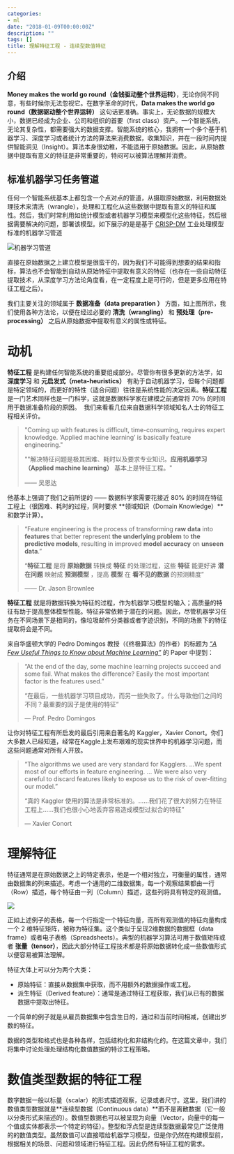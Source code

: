 ```yaml
---
categories:
- ml
date: "2018-01-09T00:00:00Z"
description: ""
tags: []
title: 理解特征工程 - 连续型数值特征
---
```


## 介绍

**Money makes the world go round（金钱驱动整个世界运转）**，无论你同不同意，有些时候你无法忽视它。在数字革命的时代，**Data makes the world go round（数据驱动整个世界运转）** 这句话更准确。事实上，无论数据的规模大小，数据已经成为企业、公司和组织的首要（first class）资产。一个智能系统，无论其复杂性，都需要强大的数据支撑。智能系统的核心，我拥有一个多个基于机器学习、深度学习或者统计方法的算法来消费数据，收集知识，并在一段时间内提供智能洞见（Insight）。算法本身很幼稚，不能适用于原始数据。因此，从原始数据中提取有意义的特征是非常重要的，特闷可以被算法理解并消费。

## 标准机器学习任务管道

任何一个智能系统基本上都包含一个点对点的管道，从摄取原始数据，利用数据处理技术来清洗（wrangle），处理和工程化从这些数据中提取有意义的特征和属性。然后，我们时常利用如统计模型或者机器学习模型来模型化这些特征，然后根据需要解决的问题，部署该模型。如下展示的是是基于 [CRISP-DM](https://en.wikipedia.org/wiki/Cross-industry_standard_process_for_data_mining)  工业处理模型标准的机器学习管道

![机器学习管道](https://cdn-images-1.medium.com/max/1600/1*2T5rbjOBGVFdSvtlhCqlNg.png)

直接在原始数据之上建立模型是很蛮干的，因为我们不可能得到想要的结果和指标，算法也不会智能到自动从原始特征中提取有意义的特征（也存在一些自动特征提取技术，从深度学习方法论角度看，在一定程度上是可行的，但是更多应用在特征工程之后）。

我们主要关注的领域属于 **数据准备（data preparation ）** 方面，如上图所示，我们使用各种方法论，以便在经过必要的 **清洗（wrangling）** 和 **预处理（pre-processing）** 之后从原始数据中提取有意义的属性或特征。

# 动机

**特征工程** 是构建任何智能系统的重要组成部分。尽管你有很多更新的方法学，如 **深度学习** 和 **元启发式（meta-heuristics）** 有助于自动机器学习，但每个问题都是特定领域的，而更好的特性（适合问题）往往是系统性能的决定因素。**特征工程** 是一门艺术同样也是一门科学，这就是数据科学家在建模之前通常将 70％ 的时间用于数据准备阶段的原因。  我们来看看几位来自数据科学领域知名人士的特征工程相关评价。

> "Coming up with features is difficult, time-consuming, requires expert knowledge. ‘Applied machine learning’ is basically feature engineering."
>
> ""解决特征问题是极其困难、耗时以及要求专业知识。**应用机器学习（Applied machine learning）** 基本上是特征工程。"
>
> —— 吴恩达

他基本上强调了我们之前所提的 —— 数据科学家需要花接近 80% 的时间在特征工程上（很困难、耗时的过程，同时要求 **领域知识（Domain Knowledge）**和数学计算）。

> “Feature engineering is the process of transforming **raw data** into **features** that better represent **the underlying problem** to **the predictive models**, resulting in improved **model accuracy** on **unseen data**.”
>
> “**特征工程** 是将 **原始数据** 转换成 **特征** 的处理过程，这些 **特征** 能更好讲 **潜在问题** 映射成 **预测模型** ，提高 **模型** 在 **看不见的数据** 的预测精度”
>
> —— Dr. Jason Brownlee

**特征工程** 就是将数据转换为特征的过程，作为机器学习模型的输入；高质量的特征有助于提高整体模型性能。特征非常依赖于潜在的问题。因此，尽管机器学习任务在不同场景下是相同的，像垃圾邮件分类器或者字迹识别，不同的场景下的特征提取将会是不同。

来自华盛顿大学的 Pedro Domingos 教授（《终极算法》的作者）的标题为 [*“A Few Useful Things to Know about Machine Learning”*](http://homes.cs.washington.edu/~pedrod/papers/cacm12.pdf) 的 Paper 中提到：

> “At the end of the day, some machine learning projects succeed and some fail. What makes the difference? Easily the most important factor is the features used.”
>
> “在最后，一些机器学习项目成功，而另一些失败了。什么导致他们之间的不同？最重要的因子是使用的特征”
>
> — Prof. Pedro Domingos

让你对特征工程有所启发的最后引用来自著名的 Kaggler，Xavier Conort。你们大多数人已经知道，经常在Kaggle上发布艰难的现实世界中的机器学习问题，而这些问题通常对所有人开放。

> “The algorithms we used are very standard for Kagglers. …We spent most of our efforts in feature engineering. … We were also very careful to discard features likely to expose us to the risk of over-fitting our model.”
>
> “真的 Kaggler 使用的算法是非常标准的。……我们花了很大的努力在特征工程上……我们也很小心地丢弃容易造成模型过拟合的特征”
>
> — Xavier Conort

# 理解特征

特征通常是在原始数据之上的特定表示，他是一个相对独立，可衡量的属性，通常由数据集的列来描述。考虑一个通用的二维数据集，每一个观察结果都由一行（Row）描述，每个特征由一列（Column）描述，这些列将具有特定的观测值。

![](特征矩阵)

正如上述例子的表格，每一个行指定一个特征向量，而所有观测值的特征向量构成一个 2 维特征矩阵，被称为特征集。这个类似于呈现2维数据的数据框（data frame）或者电子表格（Spreadsheets）。典型的机器学习算法可用于数值矩阵或者 **张量（tensor）**，因此大部分特征工程技术都是将原始数据转化成一些数值形式以便容易被算法理解。

特征大体上可以分为两个大类：

* 原始特征：直接从数据集中获取，而不用额外的数据操作或工程。
* 派生特征（Derived feature）：通常是通过特征工程获取，我们从已有的数据数据中提取出特征。

一个简单的例子就是从雇员数据集中包含生日的，通过和当前时间相减，创建出岁数的特征。

数据的类型和格式也是各种各样，包括结构化和非结构化的。在这篇文章中，我们将集中讨论处理处理结构化数值数据的特诊工程策略。

# 数值类型数据的特征工程

数字数据一般以标量（scalar）的形式描述观察，记录或者尺寸。这里，我们讲的数值类型数据就是**连续型数据（Continuous data）**而不是离散数据（它一般以分类形式来描述的）。数值型数据也可以被呈现为向量（Vector，向量中的每一个值或实体都表示一个特定的特征）。整型和浮点型是连续型数据最常见广泛使用的的数值类型。虽然数值可以直接喂给机器学习模型，但是你仍然在构建模型前，根据相关的场景、问题和领域进行特征工程。因此仍然有特征工程的需求。